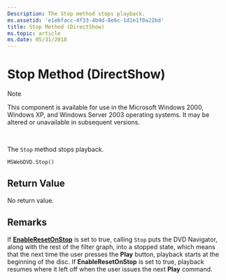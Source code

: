 ```yaml
---
Description: The Stop method stops playback.
ms.assetid: 'e1ebfacc-4f33-4b4d-8e6c-1d1e1f0a22bd'
title: Stop Method (DirectShow)
ms.topic: article
ms.date: 05/31/2018
---
```


# Stop Method (DirectShow)

> [!Note]  
> This component is available for use in the Microsoft Windows 2000, Windows XP, and Windows Server 2003 operating systems. It may be altered or unavailable in subsequent versions.

 

The `Stop` method stops playback.

``` syntax
MSWebDVD.Stop()
```

## Return Value

No return value.

## Remarks

If [**EnableResetOnStop**](enableresetonstop-property.md) is set to true, calling `Stop` puts the DVD Navigator, along with the rest of the filter graph, into a stopped state, which means that the next time the user presses the **Play** button, playback starts at the beginning of the disc. If **EnableResetOnStop** is set to true, playback resumes where it left off when the user issues the next **Play** command.

 

 



